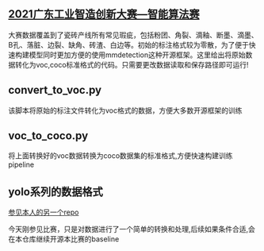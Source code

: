 ## [2021广东工业智造创新大赛—智能算法赛](https://tianchi.aliyun.com/competition/entrance/531846/introduction)

大赛数据覆盖到了瓷砖产线所有常见瑕疵，包括粉团、角裂、滴釉、断墨、滴墨、B孔、落脏、边裂、缺角、砖渣、白边等。初始的标注格式较为零散，为了便于快速构建模型同时更加方便的使用mmdetection这种开源框架。这里给出将原始数据转化为voc,coco标准格式的代码。只需要更改数据读取和保存路径即可运行!

## convert_to_voc.py

该脚本将原始的标注文件转化为voc格式的数据，方便大多数开源框架的训练

## voc_to_coco.py

将上面转换好的voc数据转换为coco数据集的标准格式,方便快速构建训练pipeline

## yolo系列的数据格式

[参见本人的另一个repo](https://github.com/DLLXW/objectDetectionDatasets)



今天刚参见比赛，只是对数据进行了一个简单的转换和处理,后续如果条件合适,会在本仓库继续开源本比赛的baseline